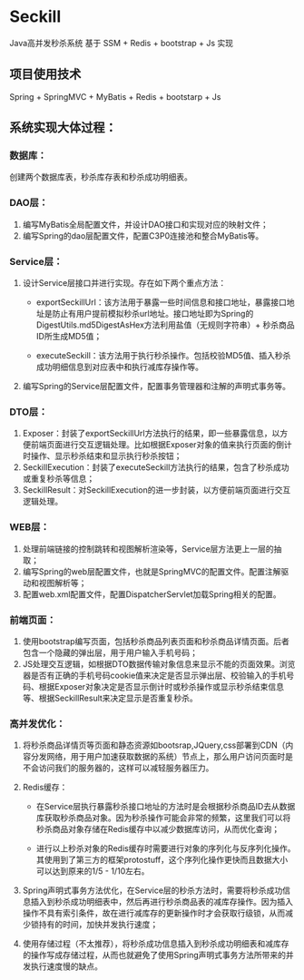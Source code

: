 # Seckill
Java高并发秒杀系统 基于 SSM + Redis + bootstrap + Js 实现

## 项目使用技术
Spring + SpringMVC + MyBatis + Redis + bootstarp + Js

## 系统实现大体过程：

### 数据库：
创建两个数据库表，秒杀库存表和秒杀成功明细表。

### DAO层：
1. 编写MyBatis全局配置文件，并设计DAO接口和实现对应的映射文件；
2. 编写Spring的dao层配置文件，配置C3P0连接池和整合MyBatis等。

### Service层：
1. 设计Service层接口并进行实现。存在如下两个重点方法：

   * exportSeckillUrl：该方法用于暴露一些时间信息和接口地址，暴露接口地址是防止有用户提前模拟秒杀url地址。接口地址即为Spring的DigestUtils.md5DigestAsHex方法利用盐值（无规则字符串）+ 秒杀商品ID所生成MD5值；
   
   * executeSeckill：该方法用于执行秒杀操作。包括校验MD5值、插入秒杀成功明细信息到对应表中和执行减库存操作等。
   
2. 编写Spring的Service层配置文件，配置事务管理器和注解的声明式事务等。

### DTO层：
1. Exposer：封装了exportSeckillUrl方法执行的结果，即一些暴露信息，以方便前端页面进行交互逻辑处理。比如根据Exposer对象的值来执行页面的倒计时操作、显示秒杀结束和显示执行秒杀按钮；
2. SeckillExecution：封装了executeSeckill方法执行的结果，包含了秒杀成功或重复秒杀等信息；
3. SeckillResult：对SeckillExecution的进一步封装，以方便前端页面进行交互逻辑处理。

### WEB层：
1. 处理前端链接的控制跳转和视图解析渲染等，Service层方法更上一层的抽取；
2. 编写Spring的web层配置文件，也就是SpringMVC的配置文件。配置注解驱动和视图解析等；
3. 配置web.xml配置文件，配置DispatcherServlet加载Spring相关的配置。

### 前端页面：
1. 使用bootstrap编写页面，包括秒杀商品列表页面和秒杀商品详情页面。后者包含一个隐藏的弹出层，用于用户输入手机号码；
2. JS处理交互逻辑，如根据DTO数据传输对象信息来显示不能的页面效果。浏览器是否有正确的手机号码cookie值来决定是否显示弹出层、校验输入的手机号码、根据Exposer对象决定是否显示倒计时或秒杀操作或显示秒杀结束信息等、根据SeckillResult来决定显示是否重复秒杀。

### 高并发优化：
1. 将秒杀商品详情页等页面和静态资源如bootsrap,JQuery,css部署到CDN（内容分发网络，用于用户加速获取数据的系统）节点上，那么用户访问页面时是不会访问我们的服务器的，这样可以减轻服务器压力。
2. Redis缓存：

   * 在Service层执行暴露秒杀接口地址的方法时是会根据秒杀商品ID去从数据库获取秒杀商品对象。因为秒杀操作可能会非常的频繁，这里我们可以将秒杀商品对象存储在Redis缓存中以减少数据库访问，从而优化查询；
  
   * 进行以上秒杀对象的Redis缓存时需要进行对象的序列化与反序列化操作。其使用到了第三方的框架protostuff，这个序列化操作更快而且数据大小可以达到原来的1/5 - 1/10左右。
3. Spring声明式事务方法优化，在Service层的秒杀方法时，需要将秒杀成功信息插入到秒杀成功明细表中，然后再进行秒杀商品表的减库存操作。因为插入操作不具有索引条件，故在进行减库存的更新操作时才会获取行级锁，从而减少锁持有的时间，加快并发执行速度；
4. 使用存储过程（不太推荐），将秒杀成功信息插入到秒杀成功明细表和减库存的操作写成存储过程，从而也就避免了使用Spring声明式事务方法所带来的并发执行速度慢的缺点。
